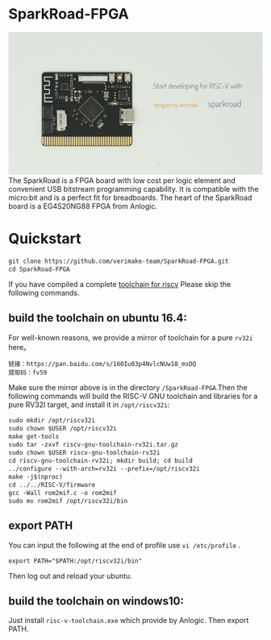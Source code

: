 # SparkRoad-FPGA  
  ![image](SparkRoad-FPGA.jpg)  
  The SparkRoad is a FPGA board with low cost per logic element and convenient USB bitstream programming capability.
  It is compatible with the micro:bit and is a perfect fit for breadboards.
  The heart of the SparkRoad board is a EG4S20NG88 FPGA from Anlogic.
  
# Quickstart

	git clone https://github.com/verimake-team/SparkRoad-FPGA.git
	cd SparkRoad-FPGA
	
If you have compiled a complete [toolchain for riscv](https://github.com/riscv/riscv-tools) 
Please skip the following commands.	
## build the toolchain on ubuntu 16.4:	
For well-known reasons, we provide a mirror of toolchain for a pure `rv32i` here。

	链接：https://pan.baidu.com/s/160Iu03p4NvlcNUw18_msDQ 
	提取码：fv59 

Make sure the mirror above is in the directory `/SparkRoad-FPGA`.Then the following commands will build the 
RISC-V GNU toolchain and libraries for a pure RV32I target, and install it in `/opt/riscv32i`:

	sudo mkdir /opt/riscv32i
	sudo chown $USER /opt/riscv32i
	make get-tools
	sudo tar -zxvf riscv-gnu-toolchain-rv32i.tar.gz
	sudo chown $USER riscv-gnu-toolchain-rv32i
	cd riscv-gnu-toolchain-rv32i; mkdir build; cd build
	../configure --with-arch=rv32i --prefix=/opt/riscv32i
	make -j$(nproc)
	cd ../../RISC-V/firmware
	gcc -Wall rom2mif.c -o rom2mif
	sudo mv rom2mif /opt/riscv32i/bin
	
## export PATH
You can input the following at the end of profile use `vi /etc/profile` .
	
	export PATH="$PATH:/opt/riscv32i/bin"
	
Then log out and reload your ubuntu.

## build the toolchain on windows10:
Just install `risc-v-toolchain.exe` which provide by Anlogic. Then export PATH.       
